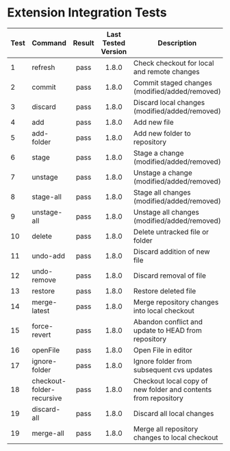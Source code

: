 # Extension Integration Tests

Test | Command | Result | Last Tested Version | Description
---|---|:---:|:---:|---
1 | refresh | pass | 1.8.0 | Check checkout for local and remote changes  
2 | commit | pass | 1.8.0 | Commit staged changes (modified/added/removed)
3 | discard | pass | 1.8.0 | Discard local changes (modified/added/removed)
4 | add | pass | 1.8.0 | Add new file
5 | add-folder | pass | 1.8.0 | Add new folder to repository
6 | stage | pass | 1.8.0 | Stage a change (modified/added/removed)
7 | unstage | pass | 1.8.0 | Unstage a change (modified/added/removed)
8 | stage-all | pass | 1.8.0 | Stage all changes (modified/added/removed)
9 | unstage-all | pass | 1.8.0 | Unstage all changes (modified/added/removed)
10 | delete | pass | 1.8.0 | Delete untracked file or folder
11 | undo-add | pass | 1.8.0 | Discard addition of new file
12 | undo-remove | pass | 1.8.0 | Discard removal of file
13 | restore | pass | 1.8.0 | Restore deleted file
14 | merge-latest | pass | 1.8.0 | Merge repository changes into local checkout
15 | force-revert | pass | 1.8.0 | Abandon conflict and update to HEAD from repository 
16 | openFile | pass | 1.8.0 | Open File in editor
17 | ignore-folder | pass | 1.8.0 | Ignore folder from subsequent cvs updates
18 | checkout-folder-recursive | pass | 1.8.0 | Checkout local copy of new folder and contents from repository
19 | discard-all | pass | 1.8.0 | Discard all local changes
19 | merge-all | pass | 1.8.0 | Merge all repository changes to local checkout
